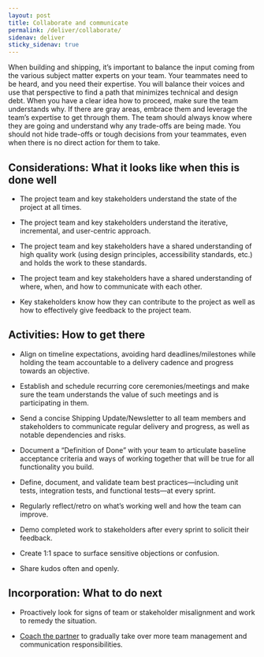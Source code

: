 ```yaml
---
layout: post
title: Collaborate and communicate
permalink: /deliver/collaborate/
sidenav: deliver
sticky_sidenav: true
---
```


When building and shipping, it’s important to balance the input coming from the various subject matter experts on your team. Your teammates need to be heard, and you need their expertise. You will balance their voices and use that perspective to find a path that minimizes technical and design debt. When you have a clear idea how to proceed, make sure the team understands why. If there are gray areas, embrace them and leverage the team’s expertise to get through them. The team should always know where they are going and understand why any trade-offs are being made. You should not hide trade-offs or tough decisions from your teammates, even when there is no direct action for them to take.

## Considerations: What it looks like when this is done well

- The project team and key stakeholders understand the state of the project at all times.

- The project team and key stakeholders understand the iterative, incremental, and user-centric approach.

- The project team and key stakeholders have a shared understanding of high quality work (using design principles, accessibility standards, etc.) and holds the work to these standards.

- The project team and key stakeholders have a shared understanding of where, when, and how to communicate with each other.

- Key stakeholders know how they can contribute to the project as well as how to effectively give feedback to the project team.

## Activities: How to get there

- Align on timeline expectations, avoiding hard deadlines/milestones while holding the team accountable to a delivery cadence and progress towards an objective.

- Establish and schedule recurring core ceremonies/meetings and make sure the team understands the value of such meetings and is participating in them.

- Send a concise Shipping Update/Newsletter to all team members and stakeholders to communicate regular delivery and progress, as well as notable dependencies and risks.

- Document a “Definition of Done” with your team to articulate baseline acceptance criteria and ways of working together that will be true for all functionality you build.

- Define, document, and validate team best practices—including unit tests, integration tests, and functional tests—at every sprint.

- Regularly reflect/retro on what’s working well and how the team can improve.

- Demo completed work to stakeholders after every sprint to solicit their feedback.

- Create 1:1 space to surface sensitive objections or confusion.

- Share kudos often and openly.

## Incorporation: What to do next

- Proactively look for signs of team or stakeholder misalignment and work to remedy the situation.

- [Coach the partner]({{site.baseurl}}/partners/coach/) to gradually take over more team management and communication responsibilities.
